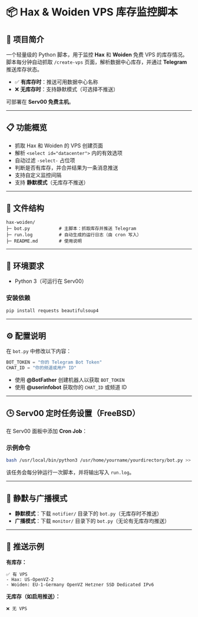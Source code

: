 # 📦 Hax & Woiden VPS 库存监控脚本

## 🦊 项目简介

一个轻量级的 Python 脚本，用于监控 **Hax** 和 **Woiden** 免费 VPS 的库存情况。
脚本每分钟自动抓取 `/create-vps` 页面，解析数据中心库存，并通过 **Telegram** 推送库存状态。

* ✅ **有库存时**：推送可用数据中心名称
* ❌ **无库存时**：支持静默模式（可选择不推送）

可部署在 **Serv00 免费主机**。

---

## 📋 功能概览

* 抓取 Hax 和 Woiden 的 VPS 创建页面
* 解析 `<select id="datacenter">` 内的有效选项
* 自动过滤 `-select-` 占位项
* 判断是否有库存，并合并结果为一条消息推送
* 支持自定义监控间隔
* 支持 **静默模式**（无库存不推送）

---

## 📁 文件结构

```
hax-woiden/
├─ bot.py           # 主脚本：抓取库存并推送 Telegram
├─ run.log          # 自动生成的运行日志（由 cron 写入）
├─ README.md        # 使用说明
```

---

## 🧰 环境要求

* Python 3（可运行在 Serv00）

### 安装依赖

```bash
pip install requests beautifulsoup4
```

---

## ⚙️ 配置说明

在 `bot.py` 中修改以下内容：

```python
BOT_TOKEN = "你的 Telegram Bot Token"
CHAT_ID = "你的频道或用户 ID"
```

* 使用 **@BotFather** 创建机器人以获取 `BOT_TOKEN`
* 使用 **@userinfobot** 获取你的 `CHAT_ID` 或频道 ID

---

## 🕒 Serv00 定时任务设置（FreeBSD）

在 Serv00 面板中添加 **Cron Job**：

### 示例命令

```bash
bash /usr/local/bin/python3 /usr/home/yourname/yourdirectory/bot.py >> /usr/home/yourname/yourdirectory/run.log 2>&1
```

该任务会每分钟运行一次脚本，并将输出写入 `run.log`。

---

## 🔕 静默与广播模式

* **静默模式**：下载 `notifier/` 目录下的 `bot.py`（无库存时不推送）
* **广播模式**：下载 `monitor/` 目录下的 `bot.py`（无论有无库存均推送）

---

## 🧪 推送示例

**有库存：**

```
✅ 有 VPS
- Hax: US-OpenVZ-2
- Woiden: EU-1-Germany OpenVZ Hetzner SSD Dedicated IPv6
```

**无库存（如启用推送）：**

```
❌ 无 VPS
```
